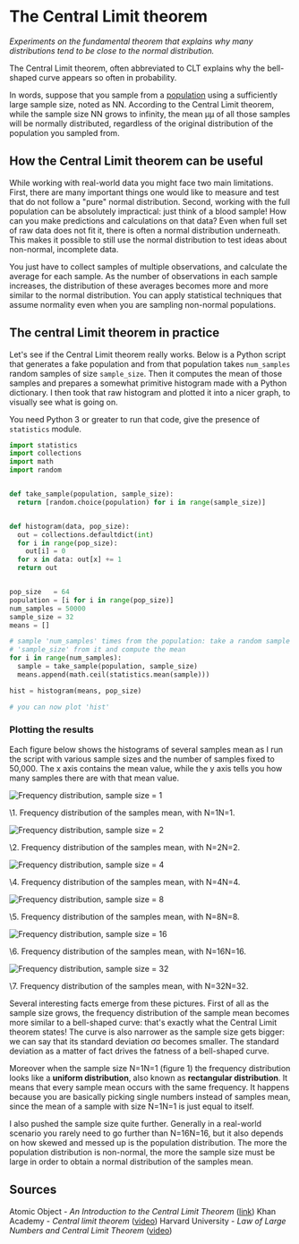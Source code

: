 # The Central Limit theorem

*Experiments on the fundamental theorem that explains why many distributions tend to be close to the normal distribution.*



The Central Limit theorem, often abbreviated to CLT explains why the bell-shaped curve appears so often in probability.

In words, suppose that you sample from a [population](http://internalpointers.com/post/differences-between-sample-and-population) using a sufficiently large sample size, noted as NN. According to the Central Limit theorem, while the sample size NN grows to infinity, the mean μμ of all those samples will be normally distributed, regardless of the original distribution of the population you sampled from.

## How the Central Limit theorem can be useful

While working with real-world data you might face two main limitations. First, there are many important things one would like to measure and test that do not follow a "pure" normal distribution. Second, working with the full population can be absolutely impractical: just think of a blood sample! How can you make predictions and calculations on that data? Even when full set of raw data does not fit it, there is often a normal distribution underneath. This makes it possible to still use the normal distribution to test ideas about non-normal, incomplete data.

You just have to collect samples of multiple observations, and calculate the average for each sample. As the number of observations in each sample increases, the distribution of these averages becomes more and more similar to the normal distribution. You can apply statistical techniques that assume normality even when you are sampling non-normal populations.

## The central Limit theorem in practice

Let's see if the Central Limit theorem really works. Below is a Python script that generates a fake population and from that population takes `num_samples` random samples of size `sample_size`. Then it computes the mean of those samples and prepares a somewhat primitive histogram made with a Python dictionary. I then took that raw histogram and plotted it into a nicer graph, to visually see what is going on.

You need Python 3 or greater to run that code, give the presence of `statistics` module.

```python
import statistics
import collections
import math
import random


def take_sample(population, sample_size):
  return [random.choice(population) for i in range(sample_size)]


def histogram(data, pop_size):
  out = collections.defaultdict(int)
  for i in range(pop_size):
    out[i] = 0
  for x in data: out[x] += 1
  return out


pop_size   = 64
population = [i for i in range(pop_size)]
num_samples = 50000
sample_size = 32
means = []      

# sample 'num_samples' times from the population: take a random sample of size
# 'sample_size' from it and compute the mean
for i in range(num_samples):
  sample = take_sample(population, sample_size)
  means.append(math.ceil(statistics.mean(sample)))

hist = histogram(means, pop_size)

# you can now plot 'hist'
```

### Plotting the results

Each figure below shows the histograms of several samples mean as I run the script with various sample sizes and the number of samples fixed to 50,000. The x axis contains the mean value, while the y axis tells you how many samples there are with that mean value.



![Frequency distribution, sample size = 1](https://s3.amazonaws.com/images.internalpointers.com/2015/10/frequency-distribution-sample-mean-s-1.svg)

\1. Frequency distribution of the samples mean, with N=1N=1.





![Frequency distribution, sample size = 2](https://s3.amazonaws.com/images.internalpointers.com/2015/10/frequency-distribution-sample-mean-s-2.svg)

\2. Frequency distribution of the samples mean, with N=2N=2.





![Frequency distribution, sample size = 4](https://s3.amazonaws.com/images.internalpointers.com/2015/10/frequency-distribution-sample-mean-s-4.svg)

\4. Frequency distribution of the samples mean, with N=4N=4.





![Frequency distribution, sample size = 8](https://s3.amazonaws.com/images.internalpointers.com/2015/10/frequency-distribution-sample-mean-s-8.svg)

\5. Frequency distribution of the samples mean, with N=8N=8.





![Frequency distribution, sample size = 16](https://s3.amazonaws.com/images.internalpointers.com/2015/10/frequency-distribution-sample-mean-s-16.svg)

\6. Frequency distribution of the samples mean, with N=16N=16.





![Frequency distribution, sample size = 32](https://s3.amazonaws.com/images.internalpointers.com/2015/10/frequency-distribution-sample-mean-s-32.svg)

\7. Frequency distribution of the samples mean, with N=32N=32.





Several interesting facts emerge from these pictures. First of all as the sample size grows, the frequency distribution of the sample mean becomes more similar to a bell-shaped curve: that's exactly what the Central Limit theorem states! The curve is also narrower as the sample size gets bigger: we can say that its standard deviation σσ becomes smaller. The standard deviation as a matter of fact drives the fatness of a bell-shaped curve.

Moreover when the sample size N=1N=1 (figure 1) the frequency distribution looks like a **uniform distribution**, also known as **rectangular distribution**. It means that every sample mean occurs with the same frequency. It happens because you are basically picking single numbers instead of samples mean, since the mean of a sample with size N=1N=1 is just equal to itself.

I also pushed the sample size quite further. Generally in a real-world scenario you rarely need to go further than N=16N=16, but it also depends on how skewed and messed up is the population distribution. The more the population distribution is non-normal, the more the sample size must be large in order to obtain a normal distribution of the samples mean.

## Sources

Atomic Object - *An Introduction to the Central Limit Theorem* ([link](http://spin.atomicobject.com/2015/02/12/central-limit-theorem-intro/))
Khan Academy - *Central limit theorem* ([video](https://www.youtube.com/watch?v=JNm3M9cqWyc))
Harvard University - *Law of Large Numbers and Central Limit Theorem* ([video](https://www.youtube.com/watch?v=OprNqnHsVIA))